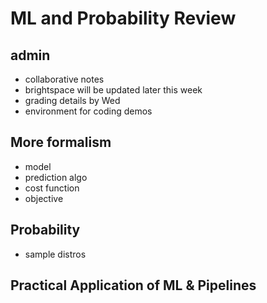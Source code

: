 # ML and Probability Review

## admin

- collaborative notes
- brightspace will be updated later this week
- grading details by Wed
- environment for coding demos


## More formalism

- model
- prediction algo
- cost function
- objective


## Probability

- sample distros

## Practical Application of ML & Pipelines
